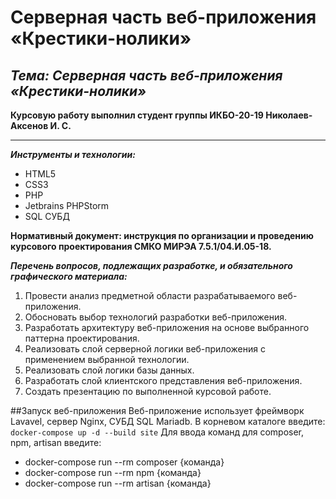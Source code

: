 # Серверная часть веб-приложения «Крестики-нолики»

## **_Тема: Серверная часть веб-приложения «Крестики-нолики»_**

**Курсовую работу выполнил студент группы ИКБО-20-19 Николаев-Аксенов И. С.**

---

**_Инструменты и технологии:_**

 - HTML5
 - CSS3
 - PHP
 - Jetbrains PHPStorm
 - SQL СУБД

**Нормативный документ: инструкция по организации и проведению курсового проектирования СМКО МИРЭА 7.5.1/04.И.05-18.**

**_Перечень вопросов, подлежащих разработке, и обязательного графического материала:_**

1. Провести анализ предметной области разрабатываемого веб-приложения.
2. Обосновать выбор технологий разработки веб-приложения.
3. Разработать архитектуру веб-приложения на основе выбранного паттерна проектирования.
4. Реализовать слой серверной логики веб-приложения с применением выбранной технологии.
5. Реализовать слой логики базы данных.
6. Разработать слой клиентского представления веб-приложения.
7. Создать презентацию по выполненной курсовой работе.

##Запуск веб-приложения
Веб-приложение использует фреймворк Lavavel, сервер Nginx, СУБД SQL Mariadb.
В корневом каталоге введите: `docker-compose up -d --build site`
Для ввода команд для composer, npm, artisan введите:
* docker-compose run --rm composer {команда}
* docker-compose run --rm npm {команда}
* docker-compose run --rm artisan {команда}
